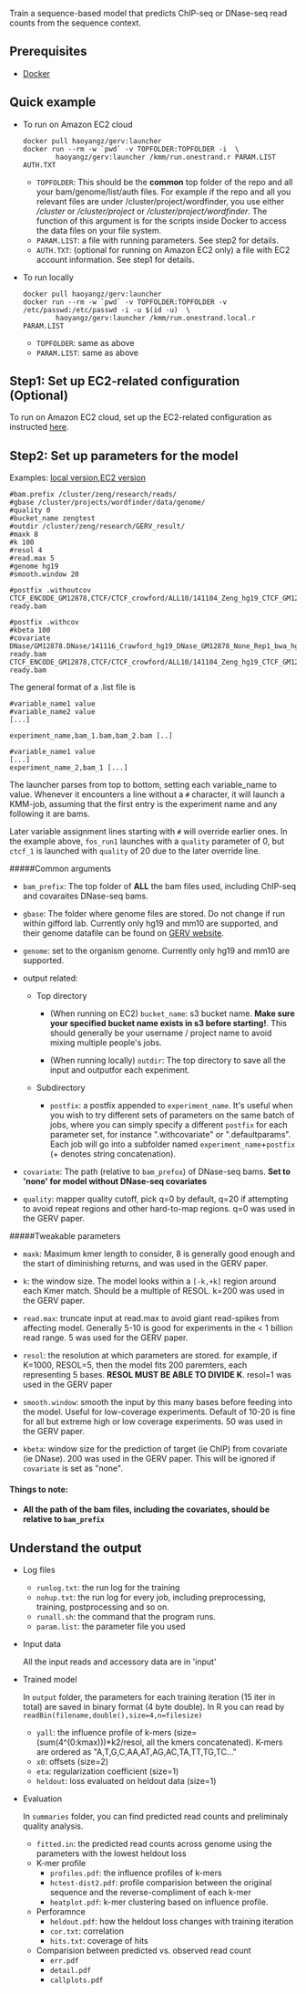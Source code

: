 Train a sequence-based model that predicts ChIP-seq or DNase-seq read counts from the sequence context.

## Prerequisites
+ [Docker](https://www.docker.com/)

##	Quick example

+ To run on Amazon EC2 cloud

	```
	docker pull haoyangz/gerv:launcher
	docker run --rm -w `pwd` -v TOPFOLDER:TOPFOLDER -i  \
			haoyangz/gerv:launcher /kmm/run.onestrand.r PARAM.LIST AUTH.TXT
	```

	+ `TOPFOLDER`: This should be the **common** top folder of the repo and all your bam/genome/list/auth files. For example if the repo and all you relevant files are under /cluster/project/wordfinder, you use either  */cluster* or */cluster/project* or */cluster/project/wordfinder*. The function of this argument is for the scripts inside Docker to access the data files on your file system.
    + `PARAM.LIST`: a file with running parameters. See step2 for details. 
    + `AUTH.TXT`: (optional for running on Amazon EC2 only) a file with EC2 account information. See step1 for details.

+ To run locally
	
	```
    docker pull haoyangz/gerv:launcher
    docker run --rm -w `pwd` -v TOPFOLDER:TOPFOLDER -v /etc/passwd:/etc/passwd -i -u $(id -u)  \
			haoyangz/gerv:launcher /kmm/run.onestrand.local.r PARAM.LIST
    ```

	+ `TOPFOLDER`: same as above
	+ `PARAM.LIST`: same as above

## Step1: Set up EC2-related configuration (Optional)
To run on Amazon EC2 cloud, set up the EC2-related configuration as instructed [here](https://github.com/gifford-lab/GERV/blob/master/kmm-launcher-ccm-covar/README_ec2.md).


## Step2: Set up parameters for the model

Examples: [local version](https://github.com/gifford-lab/GERV/blob/master/kmm-launcher-ccm-covar/example/param.local.list),[EC2 version](https://github.com/gifford-lab/GERV/blob/master/kmm-launcher-ccm-covar/example/param.list)


```
#bam.prefix /cluster/zeng/research/reads/
#gbase /cluster/projects/wordfinder/data/genome/
#quality 0
#bucket_name zengtest
#outdir /cluster/zeng/research/GERV_result/
#maxk 8
#k 100
#resol 4
#read.max 5
#genome hg19
#smooth.window 20

#postfix .withoutcov
CTCF_ENCODE_GM12878,CTCF/CTCF_crowford/ALL10/141104_Zeng_hg19_CTCF_GM12878_None_Rep1-ready.bam

#postfix .withcov
#kbeta 100
#covariate DNase/GM12878.DNase/141116_Crawford_hg19_DNase_GM12878_None_Rep1_bwa_hg19/141116_Crawford_hg19_DNase_GM12878_None_Rep1/141116_Crawford_hg19_DNase_GM12878_None_Rep1-ready.bam
CTCF_ENCODE_GM12878,CTCF/CTCF_crowford/ALL10/141104_Zeng_hg19_CTCF_GM12878_None_Rep1-ready.bam
```

The general format of a .list file is

```
#variable_name1 value
#variable_name2 value
[...]

experiment_name,bam_1.bam,bam_2.bam [..]

#variable_name1 value
[...]
experiment_name_2,bam_1 [...]
```

The launcher parses from top to bottom, setting each variable_name to value. Whenever it encounters a line without a `#` character, it will launch a KMM-job, assuming that the first entry is the experiment name and any following it are bams.

Later variable assignment lines starting with `#` will override earlier ones. In the example above, `fos_run1` launches with a `quality` parameter of 0, but `ctcf_1` is launched with `quality` of 20 due to the later override line.


#####Common arguments

+ `bam_prefix`: The top folder of **ALL** the bam files used, including ChIP-seq and covaraites DNase-seq bams.

+ `gbase`: The folder where genome files are stored. Do not change if run within gifford lab. Currently only hg19 and mm10 are supported, and their genome datafile can be found on [GERV website](http://gerv.csail.mit.edu).
+ `genome`: set to the organism genome. Currently only hg19 and mm10 are supported.

+ output related:
	+ Top directory
		+	(When running on EC2) `bucket_name`: s3 bucket name.  **Make sure your specified bucket name exists in s3 before starting!**. This should generally be your username / project name to avoid mixing multiple people's jobs. 

		+	(When running locally) `outdir`: The top directory to save all the input and outputfor each experiment. 

	+ Subdirectory
		+	`postfix`: a postfix appended to `experiment_name`. It's useful when you wish to try different sets of parameters on the same batch of jobs, where you can simply specify a  different `postfix` for each parameter set, for instance ".withcovariate" or ".defaultparams". Each job will go into a subfolder named `experiment_name`+`postfix` (+ denotes string concatenation).


+ `covariate`: The path (relative to `bam_prefox`) of DNase-seq bams. **Set to 'none' for model without DNase-seq covariates**

+ `quality`: mapper quality cutoff, pick q=0 by default, q=20 if attempting to avoid repeat regions and other hard-to-map regions. q=0 was used in the GERV paper.

#####Tweakable parameters

+ `maxk`: Maximum kmer length to consider, 8 is generally good enough and the start of diminishing returns, and was used in the GERV paper.

+ `k`: the window size. The model looks within a `[-k,+k]` region around each Kmer match. Should be a multiple of RESOL. k=200 was used in the GERV paper.

+ `read.max`: truncate input at read.max to avoid giant read-spikes from affecting model. Generally 5-10 is good for experiments in the < 1 billion read range. 5 was used for the GERV paper.


+ `resol`: the resolution at which parameters are stored. for example, if K=1000, RESOL=5, then the model fits 200 paremters, each representing 5 bases. **RESOL MUST BE ABLE TO DIVIDE K**. resol=1 was used in the GERV paper

+ `smooth.window`: smooth the input by this many bases before feeding into the model. Useful for low-coverage experiments. Default of 10-20 is fine for all but extreme high or low coverage experiments. 50 was used in the GERV paper.

+ `kbeta`: window size for the prediction of target (ie ChIP) from covariate (ie DNase). 200 was used in the GERV paper. This will be ignored if `covariate` is set as "none".

#### Things to note:

+ **All the path of the bam files, including the covariates, should be relative to `bam_prefix`**

## Understand the output
+	Log files
	+	`runlog.txt`: the run log for the training
	+	`nohup.txt`: the run log for every job, including preprocessing, training, postprocessing and so on.
	+	`runall.sh`: the command that the program runs.
	+	`param.list`: the parameter file you used
	
+	Input data

	All the input reads and accessory data are in 'input'

+	Trained model

	In `output` folder, the parameters for each training iteration (15 iter in total) are saved in binary format (4 byte double). In R you can read by `readBin(filename,double(),size=4,n=filesize)`
	+	`yall`: the influence profile of k-mers (size=(sum(4^(0:kmax)))*k2/resol, all the kmers concatenated). K-mers are ordered as "A,T,G,C,AA,AT,AG,AC,TA,TT,TG,TC..."
	+	`x0`: offsets (size=2)
	+	`eta`: regularization coefficient (size=1)
	+	`heldout`: loss evaluated on heldout data (size=1)

+	Evaluation

	In `summaries` folder, you can find predicted read counts and preliminaly quality analysis.
	+	`fitted.in`: the predicted read counts across genome using the parameters with the lowest heldout loss
	+	K-mer profile
		+	`profiles.pdf`: the influence profiles of k-mers
		+	`hctest-dist2.pdf`: profile comparision between the original sequence and the reverse-compliment of each k-mer
		+	`heatplot.pdf`: k-mer clustering based on influence profile.
	+	Perforamnce
		+	`heldout.pdf`: how the heldout loss changes with training iteration
		+	`cor.txt`: correlation
		+	`hits.txt`: coverage of hits
	+	Comparision between predicted vs. observed read count	
		+	`err.pdf`
		+	`detail.pdf`
		+	`callplots.pdf`

